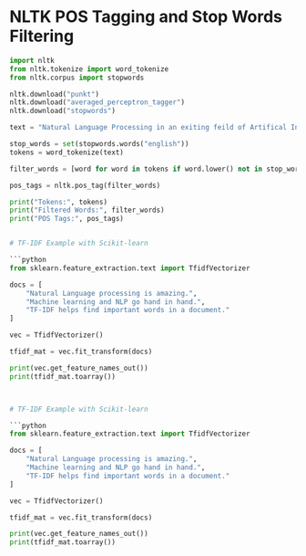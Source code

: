 # NLTK POS Tagging and Stop Words Filtering

```python
import nltk
from nltk.tokenize import word_tokenize
from nltk.corpus import stopwords

nltk.download("punkt")
nltk.download("averaged_perceptron_tagger")
nltk.download("stopwords")

text = "Natural Language Processing in an exiting feild of Artifical Intelligence"

stop_words = set(stopwords.words("english"))
tokens = word_tokenize(text)

filter_words = [word for word in tokens if word.lower() not in stop_words]

pos_tags = nltk.pos_tag(filter_words)

print("Tokens:", tokens)
print("Filtered Words:", filter_words)
print("POS Tags:", pos_tags)


# TF-IDF Example with Scikit-learn

```python
from sklearn.feature_extraction.text import TfidfVectorizer

docs = [
    "Natural Language processing is amazing.",
    "Machine learning and NLP go hand in hand.",
    "TF-IDF helps find important words in a document."
]

vec = TfidfVectorizer()

tfidf_mat = vec.fit_transform(docs)

print(vec.get_feature_names_out())
print(tfidf_mat.toarray())



# TF-IDF Example with Scikit-learn

```python
from sklearn.feature_extraction.text import TfidfVectorizer

docs = [
    "Natural Language processing is amazing.",
    "Machine learning and NLP go hand in hand.",
    "TF-IDF helps find important words in a document."
]

vec = TfidfVectorizer()

tfidf_mat = vec.fit_transform(docs)

print(vec.get_feature_names_out())
print(tfidf_mat.toarray())
